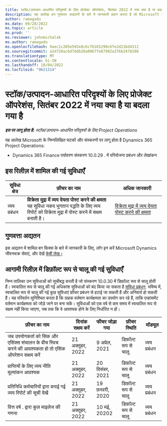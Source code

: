 ```yaml
---
title: स्टॉक/उत्पादन-आधारित परिदृश्यों के लिए प्रोजेक्ट ऑपरेशंस, सितंबर 2022 में नया क्या है या बदला गया है
description: यह आलेख उन गुणवत्ता अद्यतनों के बारे में जानकारी प्रदान करता है जो Microsoft के सितंबर 2022 रिलीज़ में उपलब्ध हैं Dynamics 365 Project Operations स्टॉक/उत्पादन-आधारित परिदृश्यों के लिए।
author: ramagadu
ms.date: 09/28/2022
ms.topic: article
ms.prod: ''
ms.reviewer: johnmichalak
ms.author: ramagadu
ms.openlocfilehash: 9aec1c205e592e8c6cf6165290c6fe2d21bd4312
ms.sourcegitcommit: a2d720ac6d7ddb20a0967fe87992a376b2478208
ms.translationtype: MT
ms.contentlocale: hi-IN
ms.lasthandoff: 10/04/2022
ms.locfileid: "9621314"
---
```

# <a name="whats-new-or-changed-in-project-operations-september-2022-for-stockedproduction-based-scenarios"></a>स्टॉक/उत्पादन-आधारित परिदृश्यों के लिए प्रोजेक्ट ऑपरेशंस, सितंबर 2022 में नया क्या है या बदला गया है

_**इस पर लागू होता है:** स्टॉक/उत्पादन-आधारित परिदृश्यों के लिए Project Operations_

यह आलेख Microsoft के निम्नलिखित घटकों और संस्करणों पर लागू होता है Dynamics 365 Project Operations:

- Dynamics 365 Finance पर्यावरण संस्करण 10.0.29 . में परियोजना प्रबंधन और लेखांकन

## <a name="features-included-in-this-release"></a>इस रिलीज़ में शामिल की गई सुविधाएँ

| सुविधा क्षेत्र | फ़ीचर का नाम | अधिक जानकारी |
| --- | --- | --- |
| व्यय प्रबंधन | **विक्रेता मुद्रा में व्यय देयता पोस्ट करने की क्षमता**<br>यह सुविधा नकद भुगतान पद्धति के लिए व्यय रिपोर्ट को विक्रेता मुद्रा में पोस्ट करने में सक्षम बनाती है। | [विक्रेता मुद्रा में व्यय देयता पोस्ट करने की क्षमता](/dynamics365/project-operations/expense/posting-expense-reports#enable-the-ability-to-post-expense-liability-in-vendor-currency-for-cash-payment-method-feature) |

## <a name="quality-updates"></a>गुणवत्ता अद्यतन

इस अद्यतन में शामिल बग फिक्स के बारे में जानकारी के लिए, लॉग इन करें Microsoft Dynamics जीवनचक्र सेवाएं, और देखें [केबी लेख।](https://fix.lcs.dynamics.com/Issue/Details?bugId=726559)

## <a name="features-turned-on-by-default-in-upcoming-release"></a>आगामी रिलीज़ में डिफ़ॉल्ट रूप से चालू की गई सुविधाएँ

निम्न तालिका उन सुविधाओं को सूचीबद्ध करती है जो संस्करण 10.0.30 में डिफ़ॉल्ट रूप से चालू होती हैं। स्वचालित रूप से चालू की गई अधिकांश सुविधाओं को बंद किया जा सकता है [सुविधा प्रबंधन](/dynamics365/fin-ops-core/fin-ops/get-started/feature-management/feature-management-overview). भविष्य में, स्वचालित रूप से चालू की गई कुछ सुविधाएं फ़ीचर प्रबंधन से हटाई जा सकती हैं और अनिवार्य हो सकती हैं। यह परिवर्तन सुनिश्चित करता है कि ग्राहक वर्तमान कार्यक्षमता का उपयोग कर रहे हैं, ताकि एन्हांसमेंट वर्तमान कार्यक्षमता को जोड़े जाने पर बना सकें। सुविधाओं को एक वर्ष से कम समय में स्वचालित रूप से सक्षम नहीं किया जाएगा, जब तक कि वे आवश्यक होने के लिए निर्धारित न हों।

| फ़ीचर का नाम | दिनांक सक्षम करें | फीचर जोड़ा गया | फ़ीचर स्थिति | मॉड्यूल |
| --- | --- | --- |--- |--- |
| जब उपयोगकर्ता को सिंक और एसिंक्स संचालन के बीच स्विच करने की आवश्यकता हो तो एसिंक ऑपरेशन सक्षम करें | 21 अक्तूबर, 2022 | 9 अप्रेल, 2021 | डिफ़ॉल्ट रूप से चालू | व्यय प्रबंधन |
| प्राप्तियों के लिए व्यय नीति मूल्यांकन आवश्यक | 21 अक्तूबर, 2022 | 20 दिसंबर, 2021 | डिफ़ॉल्ट रूप से चालू | व्यय प्रबंधन |
| प्रतिनिधि कर्मचारियों द्वारा बनाई गई व्यय रिपोर्ट की सूची देखें | 21 अक्तूबर, 2022 | 19 फ़रवरी, 2020 | डिफ़ॉल्ट रूप से चालू | व्यय प्रबंधन |
| वित्त वर्ष . द्वारा कुल माइलेज की गणना | 21 अक्तूबर, 2022 | 10 मई, 20202 | डिफ़ॉल्ट रूप से चालू | व्यय प्रबंधन |
